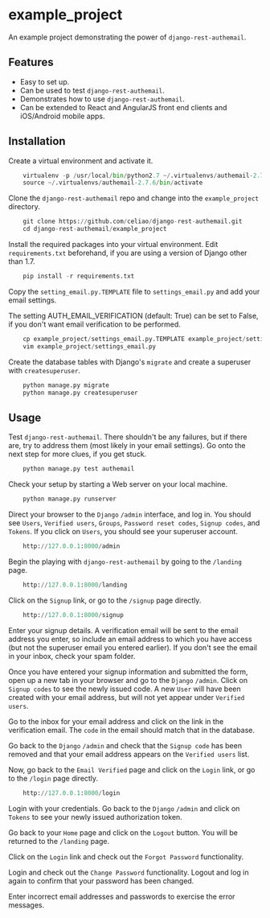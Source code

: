 example_project
===============

An example project demonstrating the power of `django-rest-authemail`.


Features
--------

- Easy to set up.
- Can be used to test `django-rest-authemail`.
- Demonstrates how to use `django-rest-authemail`.
- Can be extended to React and AngularJS front end clients and iOS/Android mobile apps.


Installation
------------

Create a virtual environment and activate it.

```python
    virtualenv -p /usr/local/bin/python2.7 ~/.virtualenvs/authemail-2.7.6
    source ~/.virtualenvs/authemail-2.7.6/bin/activate
```

Clone the `django-rest-authemail` repo and change into the `example_project` directory.

```python
    git clone https://github.com/celiao/django-rest-authemail.git
    cd django-rest-authemail/example_project
```

Install the required packages into your virtual environment.  Edit `requirements.txt` beforehand, if you are using a version of Django other than 1.7.

```python
    pip install -r requirements.txt
```

Copy the `setting_email.py.TEMPLATE` file to `settings_email.py` and add your email settings.

The setting AUTH_EMAIL_VERIFICATION (default: True) can be set to False, if you don't want email verification to be performed.

```python
    cp example_project/settings_email.py.TEMPLATE example_project/settings_email.py
    vim example_project/settings_email.py
```

Create the database tables with Django's `migrate` and create a superuser with `createsuperuser`.

```python
    python manage.py migrate
    python manage.py createsuperuser
```

Usage
-----

Test `django-rest-authemail`.  There shouldn't be any failures, but if there are, try to address them (most likely in your email settings).  Go onto the next step for more clues, if you get stuck.

```python
    python manage.py test authemail
```

Check your setup by starting a Web server on your local machine.

```python
    python manage.py runserver
```

Direct your browser to the `Django` `/admin` interface, and log in.  You should see `Users`, `Verified users`, `Groups`, `Password reset codes`, `Signup codes`, and `Tokens`. If you click on `Users`, you should see your superuser account.

```python
    http://127.0.0.1:8000/admin
```

Begin the playing with `django-rest-authemail` by going to the `/landing` page.

```python
    http://127.0.0.1:8000/landing
```

Click on the `Signup` link, or go to the `/signup` page directly.

```python
    http://127.0.0.1:8000/signup
```

Enter your signup details.  A verification email will be sent to the email address you enter, so include an email address to which you have access (but not the superuser email you entered earlier).  If you don't see the email in your inbox, check your spam folder.

Once you have entered your signup information and submitted the form, open up a new tab in your browser and go to the `Django` `/admin`.  Click on `Signup codes` to see the newly issued code. A new `User` will have been created with your email address, but will not yet appear under `Verified users`.

Go to the inbox for your email address and click on the link in the verification email.  The `code` in the email should match that in the database.

Go back to the `Django` `/admin` and check that the `Signup code` has been removed and that your email address appears on the `Verified users` list.

Now, go back to the `Email Verified` page and click on the `Login` link, or go to the `/login` page directly.

```python
    http://127.0.0.1:8000/login
```

Login with your credentials.  Go back to the `Django` `/admin` and click on `Tokens` to see your newly issued authorization token.

Go back to your `Home` page and click on the `Logout` button.  You will be returned to the `/landing` page.

Click on the `Login` link and check out the `Forgot Password` functionality.

Login and check out the `Change Password` functionality.  Logout and log in again to confirm that your password has been changed.

Enter incorrect email addresses and passwords to exercise the error messages.
